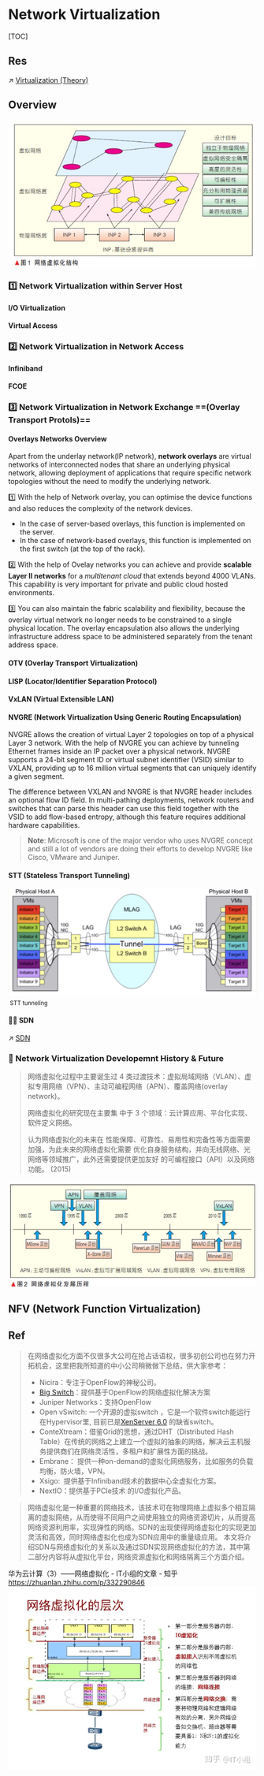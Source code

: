 # Network Virtualization

[TOC]



## Res
↗ [Virtualization (Theory)](../../🥷🏼%20Operating%20System%20(Tech)/🚀%20Virtualization%20(Theory)/Virtualization%20(Theory).md)



## Overview
![](../../../../Assets/Pics/Pasted%20image%2020230412170931.png)

### 1️⃣ Network Virtualization within Server Host
#### I/O Virtualization

#### Virtual Access


### 2️⃣ Network Virtualization in Network Access
#### Infiniband


#### FCOE


### 3️⃣ Network Virtualization in Network Exchange ==(Overlay Transport Protols)==
#### Overlays Networks Overview
Apart from the underlay network(IP network), **network overlays** are virtual networks of interconnected nodes that share an underlying physical network, allowing deployment of applications that require specific network topologies without the need to modify the underlying network.  

1️⃣ With the help of Network overlay, you can optimise the device functions and also reduces the complexity of the network devices.
- In the case of server-based overlays, this function is implemented on the server.
- In the case of network-based overlays, this function is implemented on the first switch (at the top of the rack). 

2️⃣ With the help of Ovelay networks you can achieve and provide **scalable Layer II networks** for a _multitenant cloud_ that extends beyond 4000 VLANs. This capability is very important for private and public cloud hosted environments.  

3️⃣ You can also maintain the fabric scalability and flexibility, because the overlay virtual network no longer needs to be constrained to a single physical location. The overlay encapsulation also allows the underlying infrastructure address space to be administered separately from the tenant address space.


#### OTV (Overlay Transport Virtualization)


#### LISP (Locator/Identifier Separation Protocol)


#### VxLAN (Virtual Extensible LAN)


#### NVGRE (Network Virtualization Using Generic Routing Encapsulation)
NVGRE allows the creation of virtual Layer 2 topologies on top of a physical Layer 3 network. With the help of NVGRE you can achieve by tunneling Ethernet frames inside an IP packet over a physical network. NVGRE supports a 24-bit segment ID or virtual subnet identifier (VSID) similar to VXLAN, providing up to 16 million virtual segments that can uniquely identify a given segment.

The difference between VXLAN and NVGRE is that NVGRE header includes an optional flow ID field. In multi-pathing deployments, network routers and switches that can parse this header can use this field together with the VSID to add flow-based entropy, although this feature requires additional hardware capabilities.


> **Note**: Microsoft is one of the major vendor who uses NVGRE concept and still a lot of vendors are doing their efforts to develop NVGRE like Cisco, VMware and Juniper.


#### STT (Stateless Transport Tunneling)
![](../../../../Assets/Pics/Screenshot%202023-04-16%20at%204.00.25%20PM.png)
<small> STT tunneling</small>


#### 🙌🏻 SDN
↗ [SDN](../🙌🏻%20SDN/SDN.md)



### 📜 Network Virtualization Developemnt History & Future

> 网络虚拟化过程中主要诞生过 4 类过渡技术：虚拟局域网络（VLAN）、虚拟专用网络（VPN）、主动可编程网络（APN）、覆盖网络(overlay network)。
> 
> 网络虚拟化的研究现在主要集 中于 3 个领域：云计算应用、平台化实现、软件定义网络。
> 
> 认为网络虚拟化的未来在 性能保障、可靠性、易用性和完备性等方面需要加强，为此未来的网络虚拟化需要 优化自身服务结构，并向无线网络、光网络等领域推广，此外还需要提供更加友好 的可编程接口（API）以及网络功能。 (2015)


![](../../../../Assets/Pics/Pasted%20image%2020230412170938.png)



## NFV (Network Function Virtualization)





## Ref
[👍 虚拟化 - 网络虚拟化 | cnblogs]: https://www.cnblogs.com/sammyliu/articles/4390650.html

> 在网络虚拟化方面不仅很多大公司在抢占话语权，很多初创公司也在努力开拓机会，这里把我所知道的中小公司稍微做下总结，供大家参考：
> - Nicira：专注于OpenFlow的神秘公司。
> - [Big Switch](http://gigaom.com/cloud/bigswitch-nets-13-7m-to-become-vmware-of-networking/)：提供基于OpenFlow的网络虚拟化解决方案
> - Juniper Networks：支持OpenFlow
> - Open vSwitch: 一个开源的虚拟switch ，它是一个软件switch能运行在Hypervisor里, 目前已是[XenServer 6.0](http://support.citrix.com/article/CTX130418) 的缺省switch。
> - ConteXtream：借鉴Grid的思想，通过DHT（Distributed Hash Table）在传统的网络之上建立一个虚拟的抽象的网络，解决云主机服务提供商们在网络灵活性，多租户和扩展性方面的挑战。
> - Embrane： 提供一种on-demand的虚拟化网络服务，比如服务的负载均衡，防火墙，VPN。
> - Xsigo:  提供基于Infiniband技术的数据中心全虚拟化方案。
> - NextIO：提供基于PCIe技术 的I/O虚拟化产品。


[Comparison: VXLAN vs NVGRE vs STT vs LISP - Overlay Network Technologies]: https://www.routexp.com/2020/03/comparison-vxlan-vs-nvgre-vs-stt-vs.html

[SDN与网络虚拟化 | SDNLAB]: https://www.sdnlab.com/15475.html#:~:text=网络虚拟化是一种,实现弹性的网络%E3%80%82
> 网络虚拟化是一种重要的网络技术，该技术可在物理网络上虚拟多个相互隔离的虚拟网络，从而使得不同用户之间使用独立的网络资源切片，从而提高网络资源利用率，实现弹性的网络。SDN的出现使得网络虚拟化的实现更加灵活和高效，同时网络虚拟化也成为SDN应用中的重量级应用。
> 本文将介绍SDN与网络虚拟化的关系以及通过SDN实现网络虚拟化的方法，其中第二部分内容将从虚拟化平台，网络资源虚拟化和网络隔离三个方面介绍。

[理解（计算、网络，存储）虚拟化，只需一篇文章]: https://blog.csdn.net/weixin_57726902/article/details/124072149

华为云计算（3）——网络虚拟化 - IT小组的文章 - 知乎 https://zhuanlan.zhihu.com/p/332290846
![](../../../../Assets/Pics/Pasted%20image%2020230413110142.png)

